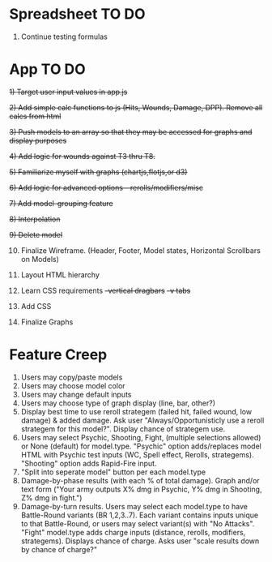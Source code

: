 # Spreadsheet TO DO
  1) Continue testing formulas

# App TO DO
  ~~1) Target user input values in app.js~~

  ~~2) Add simple calc functions to js (Hits, Wounds, Damage, DPP). Remove all calcs from html~~

  ~~3) Push models to an array so that they may be accessed for graphs and display purposes~~

  ~~4) Add logic for wounds against T3 thru T8.~~

  ~~5) Familiarize myself with graphs (chartjs,flotjs,or d3)~~

  ~~6) Add logic for advanced options - rerolls/modifiers/misc~~

  ~~7) Add model-grouping feature~~

  ~~8) Interpolation~~

  ~~9) Delete model~~

  10) Finalize Wireframe. (Header, Footer, Model states, Horizontal Scrollbars on Models)

  11) Layout HTML hierarchy

  12) Learn CSS requirements
  ~~-vertical dragbars~~
  ~~-v tabs~~

  13) Add CSS

  14) Finalize Graphs

# Feature Creep

1) Users may copy/paste models
2) Users may choose model color
3) Users may change default inputs 
4) Users may choose type of graph display (line, bar, other?)
5) Display best time to use reroll strategem (failed hit, failed wound, low damage) & added damage. Ask user "Always/Opportunisticly use a reroll strategem for this model?". Display chance of strategem use.      
6) Users may select Psychic, Shooting, Fight, (multiple selections allowed) or None (default) for model.type. "Psychic" option adds/replaces model HTML with Psychic test inputs (WC, Spell effect, Rerolls, strategems). "Shooting" option adds Rapid-Fire input. 
7) "Split into seperate model" button per each model.type   
8) Damage-by-phase results (with each % of total damage). Graph and/or text form ("Your army outputs X% dmg in Psychic, Y% dmg in Shooting, Z% dmg in fight.")
9) Damage-by-turn results. Users may select each model.type to have Battle-Round variants (BR 1,2,3..7). Each variant contains inputs unique to that Battle-Round, or users may select variant(s) with "No Attacks". "Fight" model.type adds charge inputs (distance, rerolls, modifiers, strategems). Displays chance of charge. Asks user "scale results down by chance of charge?"